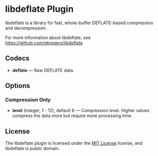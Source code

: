 # libdeflate Plugin #

libdeflate is a library for fast, whole-buffer DEFLATE-based compression and decompression.

For more information about libdeflate, see https://github.com/ebiggers/libdeflate

## Codecs ##

- **deflate** — Raw DEFLATE data.

## Options ##

### Compression Only ###

- **level** (integer, 1 - 12), default 6 — Compression level.  Higher
  values compress the data more but require more processing time.

## License ##

The libdeflate plugin is licensed under the [MIT
License](http://opensource.org/licenses/MIT) license, and libdeflate is
public domain.
